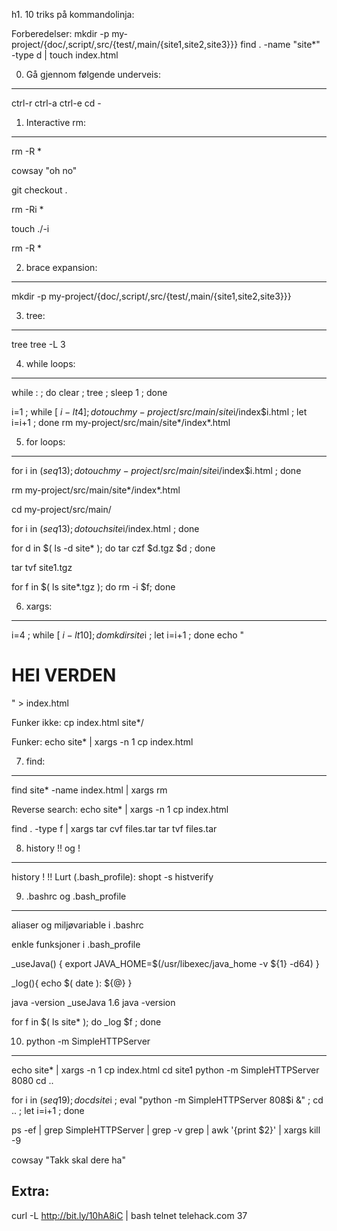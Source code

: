 h1. 10 triks på kommandolinja:

Forberedelser:
mkdir -p my-project/{doc/,script/,src/{test/,main/{site1,site2,site3}}}
find . -name "site*" -type d | touch index.html

0. Gå gjennom følgende underveis:
-------------------------------
ctrl-r
ctrl-a
ctrl-e
cd -

1. Interactive rm:
-------------------

rm -R *

cowsay "oh no"

git checkout .

rm -Ri *

touch ./-i

rm -R *

2. brace expansion:
-------------------
mkdir -p my-project/{doc/,script/,src/{test/,main/{site1,site2,site3}}}

3. tree:
--------
tree
tree -L 3

4. while loops:
-------------
while : ; do clear ; tree ; sleep 1 ; done

i=1 ; while [ $i -lt 4 ]; do touch my-project/src/main/site$i/index$i.html ; let i=i+1 ; done
rm my-project/src/main/site*/index*.html

5. for loops:
----------
for i in $( seq 1 3 ); do touch my-project/src/main/site$i/index$i.html ; done

rm my-project/src/main/site*/index*.html

cd my-project/src/main/

for i in $( seq 1 3 ); do touch site$i/index.html ; done

for d in $( ls -d site* ); do tar czf $d.tgz $d ; done

tar tvf site1.tgz

for f in $( ls site*.tgz ); do rm -i $f; done

6. xargs:
---------
i=4 ; while [ $i -lt 10 ]; do mkdir site$i ; let i=i+1 ; done
echo "<html><head><title>HEI</title></head><body><h1>HEI VERDEN</h1></body></html>" > index.html

Funker ikke:
cp index.html site*/

Funker:
echo site* | xargs -n 1 cp index.html

7. find:
---------
find site* -name index.html | xargs rm

Reverse search:
echo site* | xargs -n 1 cp index.html

find . -type f | xargs tar cvf files.tar
tar tvf files.tar

8. history !! og !<num>
------------------------
history
!<number>
!!
Lurt (.bash_profile): shopt -s histverify

9. .bashrc og .bash_profile
--------------------------
aliaser og miljøvariable i .bashrc

enkle funksjoner i .bash_profile

_useJava() {
  export JAVA_HOME=$(/usr/libexec/java_home -v ${1} -d64)
}

_log(){
  echo $( date ): ${@}
}

java -version
_useJava 1.6
java -version

for f in $( ls site* ); do _log $f ; done

10. python -m SimpleHTTPServer
-----------------------------
echo site* | xargs -n 1 cp index.html
cd site1
python -m SimpleHTTPServer 8080
cd ..

for i in $( seq 1 9 ); do cd site$i ; eval "python -m SimpleHTTPServer 808$i &"  ; cd .. ; let i=i+1 ; done

ps -ef | grep SimpleHTTPServer | grep -v grep | awk '{print $2}' | xargs kill -9

cowsay "Takk skal dere ha"

Extra:
---------
curl -L http://bit.ly/10hA8iC  | bash
telnet telehack.com 37
